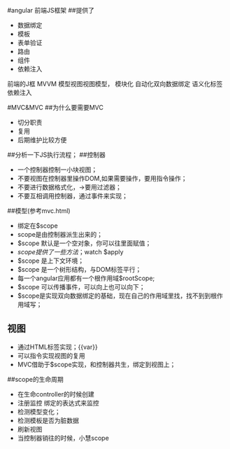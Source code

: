 #angular 前端JS框架
##提供了
- 数据绑定
- 模板
- 表单验证
- 路由
- 组件
- 依赖注入

前端的J框
MVVM 模型视图视图模型，
模块化
自动化双向数据绑定
语义化标签
依赖注入

#MVC&MVC
##为什么要需要MVC
- 切分职责
- 复用
- 后期维护比较方便

##分析一下JS执行流程；
##控制器
- 一个控制器控制一小块视图；
- 不要视图在控制器里操作DOM,如果需要操作，要用指令操作；
- 不要进行数据格式化，->要用过滤器；
- 不要互相调用控制器，通过事件来实现；

##模型(参考mvc.html)
- 绑定在$scope
- scope是由控制器派生出来的；
- $scope 默认是一个空对象，你可以往里面赋值；
- $scope 提供了一些方法；$watch $apply
- $scope 是上下文环境；
- $scope 是一个树形结构，与DOM标签平行；
- 每一个angular应用都有一个根作用域$rootScope;
- $scope 可以传播事件，可以向上也可以向下；
- $scope是实现双向数据绑定的基础，现在自己的作用域里找，找不到到根作用域写；

## 视图
- 通过HTML标签实现；{{var}}
- 可以指令实现视图的复用
- MVC借助于$scope实现，和控制器共生，绑定到视图上；

##scope的生命周期
- 在生命controller的时候创建
- 注册监控 绑定的表达式来监控
- 检测模型变化；
- 检测模板是否为脏数据
- 刷新视图
- 当控制器销往的时候，小慧scope













